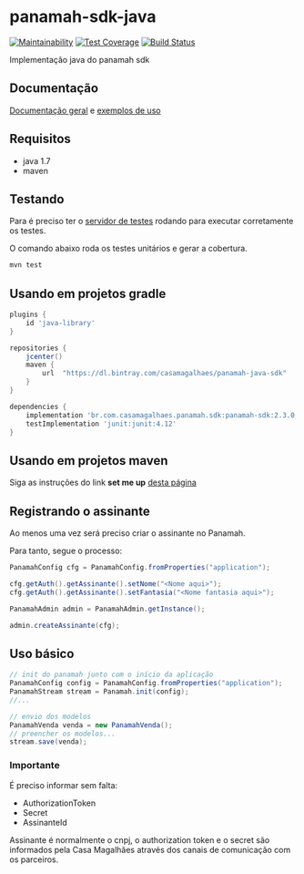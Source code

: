 # panamah-sdk-java

[![Maintainability](https://api.codeclimate.com/v1/badges/4f38bfb0bcf3566ba312/maintainability)](https://codeclimate.com/repos/5cc8bc7f389cf3174100021a/maintainability)
[![Test Coverage](https://api.codeclimate.com/v1/badges/4f38bfb0bcf3566ba312/test_coverage)](https://codeclimate.com/repos/5cc8bc7f389cf3174100021a/test_coverage)
[![Build Status](https://travis-ci.org/casamagalhaes/panamah-sdk-java.svg?branch=development)](https://travis-ci.org/casamagalhaes/panamah-sdk-java)

Implementação java do panamah sdk

## Documentação

[Documentação geral](https://casamagalhaes.github.io/panamah-sdk/) e [exemplos de uso](https://github.com/casamagalhaes/panamah-sdk-java/wiki/Exemplo-de-uso)

## Requisitos

- java 1.7
- maven

## Testando

Para é preciso ter o
[servidor de testes](https://github.com/casamagalhaes/panamah-test-server)
rodando para executar corretamente os testes.

O comando abaixo roda os testes unitários e gerar a cobertura.

```bash
mvn test
```

## Usando em projetos gradle

```groovy
plugins {
    id 'java-library'
}

repositories {
    jcenter()
    maven {
        url  "https://dl.bintray.com/casamagalhaes/panamah-java-sdk"
    }
}

dependencies {
    implementation 'br.com.casamagalhaes.panamah.sdk:panamah-sdk:2.3.0'
    testImplementation 'junit:junit:4.12'
}
```

## Usando em projetos maven

Siga as instruções do link **set me up**
[desta página](https://bintray.com/beta/#/casamagalhaes/panamah-java-sdk/panamah-java-sdk/2.3.0?tab=overview)

## Registrando o assinante

Ao menos uma vez será preciso criar o assinante no Panamah.

Para tanto, segue o processo:

```java
PanamahConfig cfg = PanamahConfig.fromProperties("application");

cfg.getAuth().getAssinante().setNome("<Nome aqui>");
cfg.getAuth().getAssinante().setFantasia("<Nome fantasia aqui>");

PanamahAdmin admin = PanamahAdmin.getInstance();

admin.createAssinante(cfg);
```

## Uso básico

```java
// init do panamah junto com o início da aplicação
PanamahConfig config = PanamahConfig.fromProperties("application");
PanamahStream stream = Panamah.init(config);
//...

// envio dos modelos
PanamahVenda venda = new PanamahVenda();
// preencher os modelos...
stream.save(venda);
```

### Importante

É preciso informar sem falta:

- AuthorizationToken
- Secret
- AssinanteId

Assinante é normalmente o cnpj, o authorization token e o secret são informados
pela Casa Magalhães através dos canais de comunicação com os parceiros.
